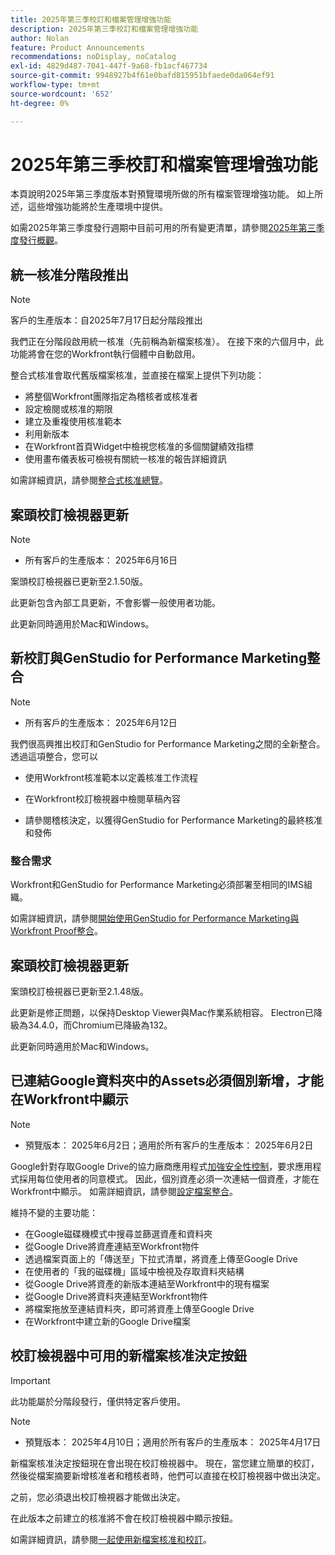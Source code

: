 ```yaml
---
title: 2025年第三季校訂和檔案管理增強功能
description: 2025年第三季校訂和檔案管理增強功能
author: Nolan
feature: Product Announcements
recommendations: noDisplay, noCatalog
exl-id: 4829d487-7041-447f-9a68-fb1acf467734
source-git-commit: 9948927b4f61e0bafd815951bfaede0da064ef91
workflow-type: tm+mt
source-wordcount: '652'
ht-degree: 0%

---
```


# 2025年第三季校訂和檔案管理增強功能

本頁說明2025年第三季度版本對預覽環境所做的所有檔案管理增強功能。 如上所述，這些增強功能將於生產環境中提供。

如需2025年第三季度發行週期中目前可用的所有變更清單，請參閱[2025年第三季度發行概觀](/help/quicksilver/product-announcements/product-releases/25-q3-release-activity/25-q3-release-overview.md)。

<!--## Adobe Express and Workfront Proof integration

We are excited to announce a new integration between Adobe Express and Workfront Proof.

With this integration, you can 

* Streamline collaboration between creative, legal, and compliance teams to reduce time-to-publish while maintaining oversight  

* Conduct for deep reviews using drawing markups, annotations, and commenting with the Workfront proofing viewer 

* Meet enterprise compliance standards with electronic signatures and full audit logs 

* Require approval on any remixed files from an Express branded template  

* Map an Express template to a multi-stage review and approval workflow using advanced proof templates

Note: The integration must be enabled for your accounts by the Adobe Product Team.

For more information, see [Get started with the Adobe Express and Workfront Proof integration](/help/quicksilver/workfront-integrations-and-apps/review-and-approval-integrations/wf-proof-and-express.md).
-->

## 統一核准分階段推出

>[!NOTE]
>
>客戶的生產版本：自2025年7月17日起分階段推出


我們正在分階段啟用統一核准（先前稱為新檔案核准）。 在接下來的六個月中，此功能將會在您的Workfront執行個體中自動啟用。

整合式核准會取代舊版檔案核准，並直接在檔案上提供下列功能：

* 將整個Workfront團隊指定為稽核者或核准者
* 設定檢閱或核准的期限
* 建立及重複使用核准範本
* 利用新版本
* 在Workfront首頁Widget中檢視您核准的多個關鍵績效指標
* 使用畫布儀表板可檢視有關統一核准的報告詳細資訊

如需詳細資訊，請參閱[整合式核准總覽](/help/quicksilver/review-and-approve-work/document-reviews-and-approvals/document-approvals-overview.md)。

## 案頭校訂檢視器更新

>[!NOTE]
>
>* 所有客戶的生產版本： 2025年6月16日

案頭校訂檢視器已更新至2.1.50版。

此更新包含內部工具更新，不會影響一般使用者功能。

此更新同時適用於Mac和Windows。

## 新校訂與GenStudio for Performance Marketing整合

>[!NOTE]
>
>* 所有客戶的生產版本： 2025年6月12日

我們很高興推出校訂和GenStudio for Performance Marketing之間的全新整合。 透過這項整合，您可以

* 使用Workfront核准範本以定義核准工作流程

* 在Workfront校訂檢視器中檢閱草稿內容

* 請參閱稽核決定，以獲得GenStudio for Performance Marketing的最終核准和發佈

### 整合需求

Workfront和GenStudio for Performance Marketing必須部署至相同的IMS組織。

如需詳細資訊，請參閱[開始使用GenStudio for Performance Marketing與Workfront Proof整合](/help/quicksilver/workfront-integrations-and-apps/review-and-approval-integrations/wf-proof-and-genstudio.md)。

## 案頭校訂檢視器更新

案頭校訂檢視器已更新至2.1.48版。

此更新是修正問題，以保持Desktop Viewer與Mac作業系統相容。 Electron已降級為34.4.0，而Chromium已降級為132。

此更新同時適用於Mac和Windows。


## 已連結Google資料夾中的Assets必須個別新增，才能在Workfront中顯示

>[!NOTE]
>
>* 預覽版本： 2025年6月2日；適用於所有客戶的生產版本： 2025年6月2日

Google針對存取Google Drive的協力廠商應用程式[加強安全性控制](https://workspace.google.com/blog/product-announcements/enhancing-security-controls-for-google-drive-third-party-apps)，要求應用程式採用每位使用者的同意模式。 因此，個別資產必須一次連結一個資產，才能在Workfront中顯示。 如需詳細資訊，請參閱[設定檔案整合](/help/quicksilver/administration-and-setup/configure-integrations/configure-document-integrations.md)。

維持不變的主要功能：

* 在Google磁碟機模式中搜尋並篩選資產和資料夾
* 從Google Drive將資產連結至Workfront物件
* 透過檔案頁面上的「傳送至」下拉式清單，將資產上傳至Google Drive
* 在使用者的「我的磁碟機」區域中檢視及存取資料夾結構
* 從Google Drive將資產的新版本連結至Workfront中的現有檔案
* 從Google Drive將資料夾連結至Workfront物件
* 將檔案拖放至連結資料夾，即可將資產上傳至Google Drive
* 在Workfront中建立新的Google Drive檔案


## 校訂檢視器中可用的新檔案核准決定按鈕

>[!IMPORTANT]
>
>此功能屬於分階段發行，僅供特定客戶使用。

>[!NOTE]
>
>* 預覽版本： 2025年4月10日；適用於所有客戶的生產版本： 2025年4月17日

新檔案核准決定按鈕現在會出現在校訂檢視器中。 現在，當您建立簡單的校訂，然後從檔案摘要新增核准者和稽核者時，他們可以直接在校訂檢視器中做出決定。

之前，您必須退出校訂檢視器才能做出決定。

在此版本之前建立的核准將不會在校訂檢視器中顯示按鈕。

如需詳細資訊，請參閱[一起使用新檔案核准和校訂](/help/quicksilver/review-and-approve-work/document-reviews-and-approvals/doc-approvals-and-proofing.md)。
